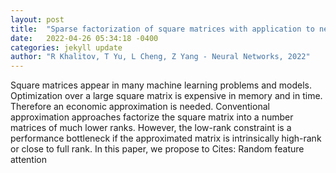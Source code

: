 ```yaml
---
layout: post
title:  "Sparse factorization of square matrices with application to neural attention modeling"
date:   2022-04-26 05:34:18 -0400
categories: jekyll update
author: "R Khalitov, T Yu, L Cheng, Z Yang - Neural Networks, 2022"
---
```

Square matrices appear in many machine learning problems and models. Optimization over a large square matrix is expensive in memory and in time. Therefore an economic approximation is needed. Conventional approximation approaches factorize the square matrix into a number matrices of much lower ranks. However, the low-rank constraint is a performance bottleneck if the approximated matrix is intrinsically high-rank or close to full rank. In this paper, we propose to Cites: Random feature attention